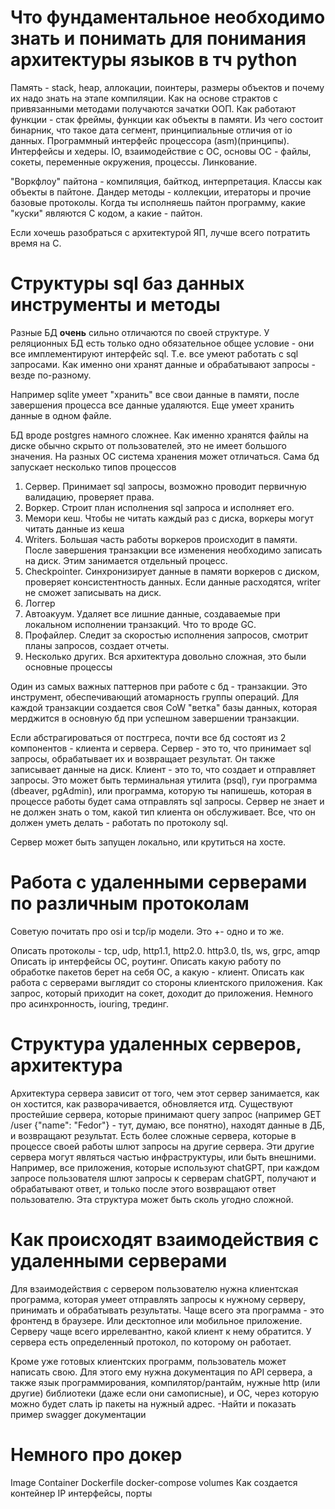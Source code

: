 # Что фундаментальное необходимо знать и понимать для понимания архитектуры языков в тч python

Память - stack, heap, аллокации, поинтеры, размеры объектов и почему их надо знать
на этапе компиляции.
Как на основе страктов с привязанными методами получаются зачатки ООП.
Как работают функции - стак фреймы, функции как объекты в памяти.
Из чего состоит бинарник, что такое дата сегмент, принципиальные отличия от io данных.
Программный интерфейс процессора (asm)(принципы).
Интерфейсы и хедеры.
IO, взаимодействие с ОС, основы ОС - файлы, сокеты, переменные окружения, процессы.
Линкование.

"Воркфлоу" пайтона - компиляция, байткод, интерпретация.
Классы как объекты в пайтоне.
Дандер методы - коллекции, итераторы и прочие базовые протоколы.
Когда ты исполняешь пайтон программу, какие "куски" являются С кодом, а какие - пайтон.

Если хочешь разобраться с архитектурой ЯП, лучше всего потратить время на С.

# Структуры sql баз данных инструменты и методы

Разные БД **очень** сильно отличаются по своей структуре. У реляционных БД есть только
одно обязательное общее условие - они все имплементируют интерфейс sql. Т.е. все умеют
работать с sql запросами. Как именно они хранят данные и обрабатывают запросы - везде
по-разному.

Например sqlite умеет "хранить" все свои данные в памяти, после завершения процесса
все данные удаляются. Еще умеет хранить данные в одном файле.

БД вроде postgres намного сложнее. Как именно хранятся файлы на диске обычно скрыто от
пользователей, это не имеет большого значения. На разных ОС система хранения может
отличаться. Сама бд запускает несколько типов процессов

1. Сервер. Принимает sql запросы, возможно проводит первичную валидацию, проверяет
права.
1. Воркер. Строит план исполнения sql запроса и исполняет его.
1. Мемори кеш. Чтобы не читать каждый раз с диска, воркеры могут читать
данные из кеша
1. Writers. Большая часть работы воркеров происходит в памяти. После завершения
транзакции все изменения необходимо записать на диск. Этим занимается отдельный процесс.
1. Checkpointer. Синхронизирует данные в памяти воркеров с диском, проверяет
консистентность данных. Если данные расходятся, writer не сможет записывать на диск.
1. Логгер
1. Автоакуум. Удаляет все лишние данные, создаваемые при локальном исполнении
транзакций. Что то вроде GC.
1. Профайлер. Следит за скоростью исполнения запросов, смотрит планы запросов, создает
отчеты.
1. Несколько других. Вся архитектура довольно сложная, это были основные процессы

Один из самых важных паттернов при работе с бд - транзакции. Это инструмент,
обеспечивающий атомарность группы операций. Для каждой транзакции создается своя CoW 
"ветка" базы данных, которая мерджится в основную бд при успешном завершении транзакции.

Если абстрагироваться от постгреса, почти все бд состоят из 2 компонентов - клиента
и сервера. Сервер - это то, что принимает sql запросы, обрабатывает их и возвращает
результат. Он также записывает данные на диск. Клиент - это то, что создает и отправляет 
запросы. Это может быть терминальная утилита (psql), гуи программа (dbeaver, pgAdmin),
или программа, которую ты напишешь, которая в процессе работы будет сама отправлять sql
запросы. Сервер не знает и не должен знать о том, какой тип клиента он обслуживает. Все,
что он должен уметь делать - работать по протоколу sql.

Сервер может быть запущен локально, или крутиться на хосте.

# Работа с удаленными серверами по различным протоколам

Советую почитать про osi и tcp/ip модели. Это +- одно и то же.

Описать протоколы - tcp, udp, http1.1, http2.0. http3.0, tls, ws, grpc, amqp
Описать ip интерфейсы ОС, роутинг.
Описать какую работу по обработке пакетов берет на себя ОС, а какую - клиент.
Описать как работа с серверами выглядит со стороны клиентского приложения.
Как запрос, который приходит на сокет, доходит до приложения.
Немного про асинхронность, iouring, трединг.

# Структура удаленных серверов, архитектура

Архитектура сервера зависит от того, чем этот сервер занимается, как он хостится, как
разворачивается, обновляется итд. Существуют простейшие сервера, которые принимают
query запрос (например GET /user {"name": "Fedor"} - тут, думаю, все понятно), находят
данные в ДБ, и возвращают результат. Есть более сложные сервера, которые в процессе
своей работы шлют запросы на другие сервера. Эти другие сервера могут являться частью
инфраструктуры, или быть внешними. Например, все приложения, которые используют chatGPT,
при каждом запросе пользователя шлют запросы к серверам chatGPT, получают и обрабатывают
ответ, и только после этого возвращают ответ пользователю.
Эта структура может быть сколь угодно сложной.

# Как происходят взаимодействия с удаленными серверами

Для взаимодействия с сервером пользователю нужна клиентская программа, которая умеет
отправлять запросы к нужному серверу, принимать и обрабатывать результаты. Чаще всего
эта программа - это фронтенд в браузере. Или десктопное или мобильное приложение.
Серверу чаще всего иррелевантно, какой клиент к нему обратится. У сервера есть
определенный протокол, по которому он работает.

Кроме уже готовых клиентских программ, пользователь может написать свою. Для этого
ему нужна документация по API сервера, а также язык программирования,
компилятор/рантайм, нужные http (или другие) библиотеки (даже если они самописные), и
ОС, через которую можно будет слать ip пакеты на нужный адрес.
-Найти и показать пример swagger документации

# Немного про докер

Image
Сontainer
Dockerfile
docker-compose
volumes
Как создается контейнер
IP интерфейсы, порты



